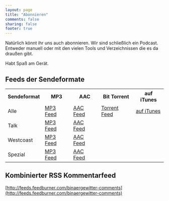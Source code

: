 ```yaml
---
layout: page
title: "Abonnieren"
comments: false
sharing: false
footer: true
---
```

Natürlich könnt ihr uns auch abonnieren. Wir sind schließlich ein Podcast. Entweder manuell oder mit den vielen Tools und Verzeichnissen die es da draußen gibt.

Habt Spaß am Gerät.

## Feeds der Sendeformate

<table class='table'>
  <tr>
    <th>Sendeformat</th>
    <th>MP3</th>
    <th>AAC</th>
    <th>Bit Torrent</th>
    <th>auf iTunes</th>
  </tr>
  <tr>
  <td>Alle</td>
  <td><a href="http://blog.binaergewitter.de/podcast_feed/all/mp3/rss.xml">MP3 Feed</a></td>
  <td><a href="http://blog.binaergewitter.de/podcast_feed/all/aac/rss.xml">AAC Feed</a></td>
  <td><a href="http://bitlove.org/binaergewitter/talk/feed">Torrent Feed</a></td>
  <td><a href="http://itunes.apple.com/de/podcast/binargewitter/id216877594">auf iTunes</a></td>
  </tr>
  <tr>
    <td>Talk</td>
    <td><a href="http://blog.binaergewitter.de/podcast_feed/talk/mp3/rss.xml">MP3 Feed</a></td>
    <td><a href="http://blog.binaergewitter.de/podcast_feed/talk/aac/rss.xml">AAC Feed</a></td>
  </tr>
  <tr>
    <td>Westcoast</td>
    <td><a href="http://blog.binaergewitter.de/podcast_feed/westcoast/mp3/rss.xml">MP3 Feed</a></td>
    <td><a href="http://blog.binaergewitter.de/podcast_feed/westcoast/aac/rss.xml">AAC Feed</a></td>
  </tr>
  <tr>
    <td>Spezial</td>
    <td><a href="http://blog.binaergewitter.de/podcast_feed/spezial/mp3/rss.xml">MP3 Feed</a></td>
    <td><a href="http://blog.binaergewitter.de/podcast_feed/spezial/aac/rss.xml">AAC Feed</a></td>
  </tr>
</table>

## Kombinierter RSS Kommentarfeed

[http://feeds.feedburner.com/binaergewitter-comments](http://feeds.feedburner.com/binaergewitter-comments)

